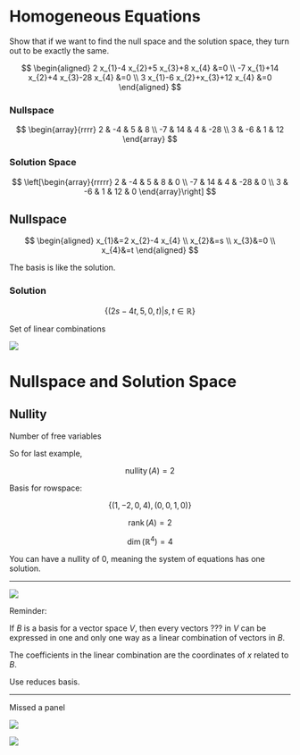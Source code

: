 # Homogeneous Equations

Show that if we want to find the null space and the solution space, they turn out to be exactly the same.

$$
\begin{aligned}
2 x_{1}-4 x_{2}+5 x_{3}+8 x_{4} &=0 \\
-7 x_{1}+14 x_{2}+4 x_{3}-28 x_{4} &=0 \\
3 x_{1}-6 x_{2}+x_{3}+12 x_{4} &=0
\end{aligned}
$$

### Nullspace

$$
\begin{array}{rrrr}
2 & -4 & 5 & 8 \\
-7 & 14 & 4 & -28 \\
3 & -6 & 1 & 12
\end{array}
$$

### Solution Space

$$
\left[\begin{array}{rrrrr}
2 & -4 & 5 & 8 & 0 \\
-7 & 14 & 4 & -28 & 0 \\
3 & -6 & 1 & 12 & 0
\end{array}\right]
$$

## Nullspace

$$
\begin{aligned}
x_{1}&=2 x_{2}-4 x_{4} \\
x_{2}&=s \\
x_{3}&=0 \\
x_{4}&=t
\end{aligned}
$$

The basis is like the solution.

### Solution

$$
\left\{ \left( 2s-4t,5,0,t \right) | s,t \in \mathbb{R} \right\}
$$

Set of linear combinations

![](!imgdir/8c15a9f9d86aceb55784037d0ad200757b1807ba.jpg)


# Nullspace and Solution Space

## Nullity

Number of free variables

So for last example,

$$
\operatorname{nullity}(A)=2
$$

Basis for rowspace:

$$
\left\{ (1,-2,0,4),(0,0,1,0) \right\}
$$

$$
\operatorname{rank}(A)=2
$$

$$
\operatorname{dim}(\mathbb{R}^4)=4
$$

You can have a nullity of 0, meaning the system of equations has one solution.

***

![](!imgdir/b87838c48df19cf4791346a5a4eb2fa494479fb4.jpg)

Reminder:

If $B$ is a basis for a vector space $V$, then every vectors ??? in $V$ can be expressed in one and only one way as a linear combination of vectors in $B$.

The coefficients in the linear combination are the coordinates of $x$ related to $B$.

Use reduces basis.

***

Missed a panel

![](!imgdir/407cb749fc3ffc5ba0189e48e01301528ff6fa6d.jpg)

![](!imgdir/cde02b1c36c12f1bd5a5cce9e5f8ee4f7296a208.jpg)
